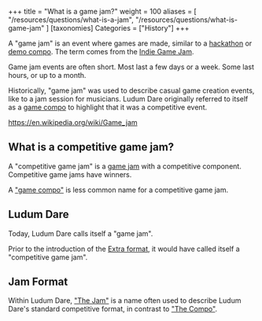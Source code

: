 +++
title = "What is a game jam?"
weight = 100
aliases = [
    "/resources/questions/what-is-a-jam",
    "/resources/questions/what-is-game-jam"
]
[taxonomies]
Categories = ["History"]
+++

A "game jam" is an event where games are made, similar to a [hackathon](https://en.wikipedia.org/wiki/Hackathon) or [demo compo](/resources/questions/what-is-the-demoscene). The term comes from the [Indie Game Jam](/resources/questions/what-is-the-indie-game-jam).

Game jam events are often short. Most last a few days or a week. Some last hours, or up to a month. 

Historically, "game jam" was used to describe casual game creation events, like to a jam session for musicians. Ludum Dare originally referred to itself as a [game compo](/resources/questions/what-is-a-compo) to highlight that it was a competitive event.

<https://en.wikipedia.org/wiki/Game_jam>


## What is a competitive game jam?
A "competitive game jam" is a [game jam](/resources/questions/what-is-a-game-jam) with a competitive component. Competitive game jams have winners.

A ["game compo"](/resources/questions/what-is-a-compo) is less common name for a competitive game jam.


## Ludum Dare
Today, Ludum Dare calls itself a "game jam".

Prior to the introduction of the [Extra format](/resources/questions/what-is-the-extra-format), it would have called itself a "competitive game jam".

## Jam Format
Within Ludum Dare, ["The Jam"](/resources/questions/what-is-jam-format) is a name often used to describe Ludum Dare's standard competitive format, in contrast to ["The Compo"](/resources/questions/what-is-compo-format).

